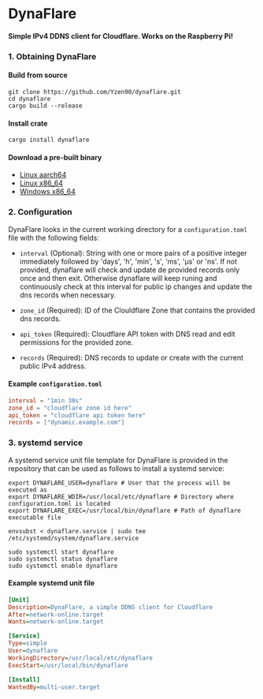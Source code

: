 # DynaFlare
#### Simple IPv4 DDNS client for Cloudflare. Works on the Raspberry Pi!


### 1. Obtaining DynaFlare

#### Build from source
```shell
git clone https://github.com/Yzen90/dynaflare.git
cd dynaflare
cargo build --release
```

#### Install crate
```shell
cargo install dynaflare
```

#### Download a pre-built binary
- [Linux aarch64](https://github.com/Yzen90/dynaflare/releases/latest/download/dynaflare-aarch64-linux.zip)
- [Linux x86_64](https://github.com/Yzen90/dynaflare/releases/latest/download/dynaflare-x86_64-linux.zip)
- [Windows x86_64](https://github.com/Yzen90/dynaflare/releases/latest/download/dynaflare-x86_64-windows.zip)


### 2. Configuration

DynaFlare looks in the current working directory for a `configuration.toml` file with the following fields:

- `interval` (Optional): String with one or more pairs of a positive integer immediately followed by 'days', 'h', 'min', 's', 'ms', 'μs' or 'ns'. If not provided, dynaflare will check and update de provided records only once and then exit. Otherwise dynaflare will keep runing and continuously check at this interval for public ip changes and update the dns records when necessary.

- `zone_id` (Required): ID of the Clouldflare Zone that contains the provided dns records.

- `api_token` (Required): Cloudflare API token with DNS read and edit permissions for the provided zone.

- `records` (Required): DNS records to update or create with the current public IPv4 address.

#### Example `configuration.toml`

```toml
interval = "1min 30s"
zone_id = "cloudflare zone id here"
api_token = "cloudflare api token here"
records = ["dynamic.example.com"]
```


### 3. systemd service

A systemd service unit file template for DynaFlare is provided in the repository that can be used as follows to install a systemd service:

```shell
export DYNAFLARE_USER=dynaflare # User that the process will be executed as
export DYNAFLARE_WDIR=/usr/local/etc/dynaflare # Directory where configuration.toml is located
export DYNAFLARE_EXEC=/usr/local/bin/dynaflare # Path of dynaflare executable file

envsubst < dynaflare.service | sudo tee /etc/systemd/system/dynaflare.service

sudo systemctl start dynaflare
sudo systemctl status dynaflare
sudo systemctl enable dynaflare
```

#### Example systemd unit file
```ini
[Unit]
Description=DynaFlare, a simple DDNS client for Cloudflare
After=network-online.target
Wants=network-online.target

[Service]
Type=simple
User=dynaflare
WorkingDirectory=/usr/local/etc/dynaflare
ExecStart=/usr/local/bin/dynaflare

[Install]
WantedBy=multi-user.target
```